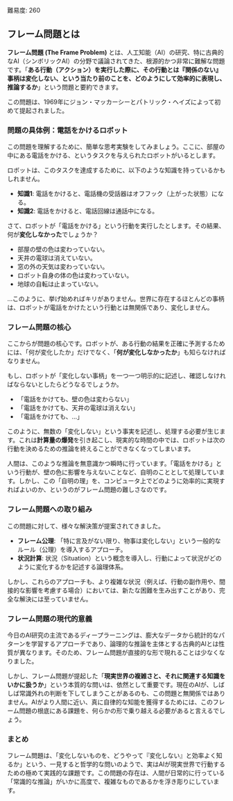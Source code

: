 難易度: 260

## フレーム問題とは

**フレーム問題 (The Frame Problem)** とは、人工知能（AI）の研究、特に古典的なAI（シンボリックAI）の分野で議論されてきた、根源的かつ非常に難解な問題です。「**ある行動（アクション）を実行した際に、その行動とは『関係のない』事柄は変化しない、という当たり前のことを、どのようにして効率的に表現し、推論するか**」という問題と要約できます。

この問題は、1969年にジョン・マッカーシーとパトリック・ヘイズによって初めて提起されました。

### 問題の具体例：電話をかけるロボット

この問題を理解するために、簡単な思考実験をしてみましょう。ここに、部屋の中にある電話をかける、というタスクを与えられたロボットがいるとします。

ロボットは、このタスクを達成するために、以下のような知識を持っているかもしれません。

*   **知識1**: 電話をかけると、電話機の受話器はオフフック（上がった状態）になる。
*   **知識2**: 電話をかけると、電話回線は通話中になる。

さて、ロボットが「電話をかける」という行動を実行したとします。その結果、何が**変化しなかった**でしょうか？

*   部屋の壁の色は変わっていない。
*   天井の電球は消えていない。
*   窓の外の天気は変わっていない。
*   ロボット自身の体の色は変わっていない。
*   地球の自転は止まっていない。

…このように、挙げ始めればキリがありません。世界に存在するほとんどの事柄は、ロボットが電話をかけたという行動とは無関係であり、変化しません。

### フレーム問題の核心

ここからが問題の核心です。ロボットが、ある行動の結果を正確に予測するためには、「何が変化したか」だけでなく、「**何が変化しなかったか**」も知らなければなりません。

もし、ロボットが「変化しない事柄」を一つ一つ明示的に記述し、確認しなければならないとしたらどうなるでしょうか。

*   「電話をかけても、壁の色は変わらない」
*   「電話をかけても、天井の電球は消えない」
*   「電話をかけても、…」

このように、無数の「変化しない」という事実を記述し、処理する必要が生じます。これは**計算量の爆発**を引き起こし、現実的な時間の中では、ロボットは次の行動を決めるための推論を終えることができなくなってしまいます。

人間は、このような推論を無意識かつ瞬時に行っています。「電話をかける」という行動が、壁の色に影響を与えないことなど、自明のこととして処理しています。しかし、この「自明の理」を、コンピュータ上でどのように効率的に実現すればよいのか、というのがフレーム問題の難しさなのです。

### フレーム問題への取り組み

この問題に対して、様々な解決策が提案されてきました。

*   **フレーム公理**: 「特に言及がない限り、物事は変化しない」という一般的なルール（公理）を導入するアプローチ。
*   **状況計算**: 状況（Situation）という概念を導入し、行動によって状況がどのように変化するかを記述する論理体系。

しかし、これらのアプローチも、より複雑な状況（例えば、行動の副作用や、間接的な影響を考慮する場合）においては、新たな困難を生み出すことがあり、完全な解決には至っていません。

### フレーム問題の現代的意義

今日のAI研究の主流であるディープラーニングは、膨大なデータから統計的なパターンを学習するアプローチであり、論理的な推論を主体とする古典的AIとは性質が異なります。そのため、フレーム問題が直接的な形で現れることは少なくなりました。

しかし、フレーム問題が提起した「**現実世界の複雑さと、それに関連する知識をいかに扱うか**」という本質的な問いは、依然として重要です。現在のAIが、しばしば常識外れの判断を下してしまうことがあるのも、この問題と無関係ではありません。AIがより人間に近い、真に自律的な知能を獲得するためには、このフレーム問題の根底にある課題を、何らかの形で乗り越える必要があると言えるでしょう。

### まとめ

フレーム問題は、「変化しないものを、どうやって『変化しない』と効率よく知るか」という、一見すると哲学的な問いのようで、実はAIが現実世界で行動するための極めて実践的な課題です。この問題の存在は、人間が日常的に行っている「常識的な推論」がいかに高度で、複雑なものであるかを浮き彫りにしています。